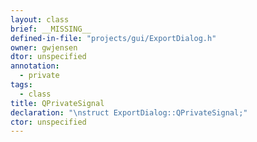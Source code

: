 ```yaml
---
layout: class
brief: __MISSING__
defined-in-file: "projects/gui/ExportDialog.h"
owner: gwjensen
dtor: unspecified
annotation:
  - private
tags:
  - class
title: QPrivateSignal
declaration: "\nstruct ExportDialog::QPrivateSignal;"
ctor: unspecified
---
```

